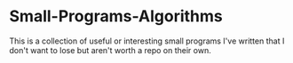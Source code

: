 # Small-Programs-Algorithms

This is a collection of useful or interesting small programs I've written that I don't want to lose but aren't worth a repo on their own. 

